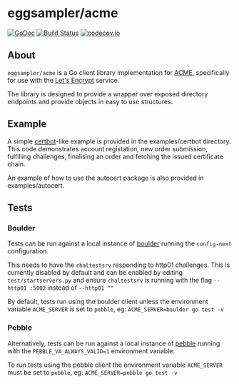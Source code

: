 # eggsampler/acme

[![GoDoc](https://godoc.org/github.com/eggsampler/acme?status.svg)](https://godoc.org/github.com/eggsampler/acme) [![Build Status](https://travis-ci.com/eggsampler/acme.svg?branch=master)](https://travis-ci.com/eggsampler/acme) [![codecov.io](https://codecov.io/gh/eggsampler/acme/branch/master/graph/badge.svg)](https://codecov.io/gh/eggsampler/acme/branch/master)

## About

`eggsampler/acme` is a Go client library implementation for [ACME](https://datatracker.ietf.org/doc/draft-ietf-acme-acme/), specifically for use with the [Let's Encrypt](https://letsencrypt.org/) service. 

The library is designed to provide a wrapper over exposed directory endpoints and provide objects in easy to use structures.

## Example

A simple [certbot](https://certbot.eff.org/)-like example is provided in the examples/certbot directory. This code demonstrates account registation, new order submission, fulfilling challenges, finalising an order and fetching the issued certificate chain.

An example of how to use the autocert package is also provided in examples/autocert.

## Tests

### Boulder

Tests can be run against a local instance of [boulder](https://github.com/letsencrypt/boulder) running the `config-next` configuration.

This needs to have the `chaltestsrv` responding to http01 challenges. This is currently disabled by default and can be enabled by editing `test/startservers.py` and ensure `chaltestsrv` is running with the flag `--http01 :5002` instead of `--http01 ""`

By default, tests run using the boulder client unless the environment variable `ACME_SERVER` is set to `pebble`, eg: `ACME_SERVER=boulder go test -v`

### Pebble

Alternatively, tests can be run against a local instance of [pebble](https://github.com/letsencrypt/pebble) running with the `PEBBLE_VA_ALWAYS_VALID=1` environment variable.

To run tests using the pebble client the environment variable `ACME_SERVER` must be set to `pebble`, eg: `ACME_SERVER=pebble go test -v`
